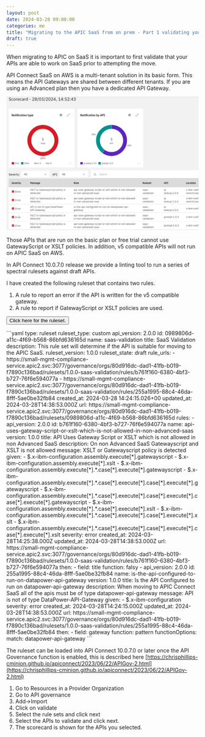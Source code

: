 ```yaml
---
layout: post
date: 2024-03-28 09:00:00
categories: me
title: "Migrating to the APIC SaaS from on prem - Part 1 validating your APIs"
draft: true
---
```


When migrating to APIC on SaaS it is important to first validate that your APIs are able to work on SaaS prior to attempting the move.

API Connect SaaS on AWS is a multi-tenant solution in its basic form. This means the API Gateways are shared between different tenants. If you are using an Advanced plan then you have a dedicated API Gateway.  

![](/images/api-lint-saas.png)
<!--more-->

Those APIs that are run on the basic plan or free trial cannot use GatewayScript or XSLT policies. In addition, v5 compatible APIs will not run on APIC SaaS on AWS.

In API Connect 10.0.7.0 release we provide a linting tool to run a series of spectral rulesets against draft APIs.

I have created the following ruleset that contains two rules.
1. A rule to report an error if the API is written for the v5 compatible gateway.
2. A rule to report if GatewayScript or XSLT policies are used.


<button class="collapsible" id="html">Click here for the ruleset.</button>

<div class="content" id="htmldata" markdown="1">
```yaml
type: ruleset
ruleset_type: custom
api_version: 2.0.0
id: 0989806d-a11c-4f69-b568-86bfd636165d
name: saas-validation
title: SaaS Validation
description: This rule set will determine if the API is suitable for moving to
  the APIC SaaS.
ruleset_version: 1.0.0
ruleset_state: draft
rule_urls:
  - https://small-mgmt-compliance-service.apic2.svc:3077/governance/orgs/80d916dc-dad1-41fb-b019-f7890c136bad/rulesets/1.0.0-saas-validation/rules/b761f160-6380-4bf3-b727-76f6e594077a
  - https://small-mgmt-compliance-service.apic2.svc:3077/governance/orgs/80d916dc-dad1-41fb-b019-f7890c136bad/rulesets/1.0.0-saas-validation/rules/255a1995-88c4-46da-8fff-5ae0be32fb84
created_at: 2024-03-28 14:24:15.026+00
updated_at: 2024-03-28T14:38:53.000Z
url: https://small-mgmt-compliance-service.apic2.svc:3077/governance/orgs/80d916dc-dad1-41fb-b019-f7890c136bad/rulesets/0989806d-a11c-4f69-b568-86bfd636165d
rules:
  - api_version: 2.0.0
    id: b761f160-6380-4bf3-b727-76f6e594077a
    name: api-uses-gateway-script-or-xslt-which-is-not-allowed-in-non-advanced-saas
    version: 1.0.0
    title: API Uses Gateway Script or XSLT which is not allowed in non Advanced SaaS
    description: On non Advanced SaaS Gatewayscript and XSLT is not allowed
    message: XSLT or Gatewayscript policy is detected
    given:
      - $.x-ibm-configuration.assembly.execute[*].gatewayscript
      - $.x-ibm-configuration.assembly.execute[*].xslt
      - $.x-ibm-configuration.assembly.execute[*].*.case[*].execute[*].gatewayscript
      - $.x-ibm-configuration.assembly.execute[*].*.case[*].execute[*].case[*].execute[*].gatewayscript
      - $.x-ibm-configuration.assembly.execute[*].*.case[*].execute[*].case[*].execute[*].case[*].execute[*].gatewayscript
      - $.x-ibm-configuration.assembly.execute[*].*.case[*].execute[*].xslt
      - $.x-ibm-configuration.assembly.execute[*].*.case[*].execute[*].case[*].execute[*].xslt
      - $.x-ibm-configuration.assembly.execute[*].*.case[*].execute[*].case[*].execute[*].case[*].execute[*].xslt
    severity: error
    created_at: 2024-03-28T14:25:38.000Z
    updated_at: 2024-03-28T14:38:53.000Z
    url: https://small-mgmt-compliance-service.apic2.svc:3077/governance/orgs/80d916dc-dad1-41fb-b019-f7890c136bad/rulesets/1.0.0-saas-validation/rules/b761f160-6380-4bf3-b727-76f6e594077a
    then:
      - field: title
        function: falsy
  - api_version: 2.0.0
    id: 255a1995-88c4-46da-8fff-5ae0be32fb84
    name: is-the-api-configured-to-run-on-datapower-api-gateway
    version: 1.0.0
    title: Is the API Configured to run on   datapower-api-gateway
    description: When moving to APIC Connect SaaS all of the apis must be of type
      datapower-api-gateway
    message: API is not of type DataPower-API-Gateway
    given:
      - $.x-ibm-configuration
    severity: error
    created_at: 2024-03-28T14:24:15.000Z
    updated_at: 2024-03-28T14:38:53.000Z
    url: https://small-mgmt-compliance-service.apic2.svc:3077/governance/orgs/80d916dc-dad1-41fb-b019-f7890c136bad/rulesets/1.0.0-saas-validation/rules/255a1995-88c4-46da-8fff-5ae0be32fb84
    then:
      - field: gateway
        function: pattern
        functionOptions:
          match: datapower-api-gateway
```
</div>

The ruleset can be loaded into API Connect 10.0.7.0 or later once the API Governance function is enabled, this is described here [https://chrisphillips-cminion.github.io/apiconnect/2023/06/22/APIGov-2.html](https://chrisphillips-cminion.github.io/apiconnect/2023/06/22/APIGov-2.html)

1. Go to Resources in a Provider Organization
2. Go to API governance
3. Add->Import
4. Click on validate
5. Select the rule sets  and click next
6. Select the APIs to validate and click next.
7. The scorecard is shown for the APIs you selected.
